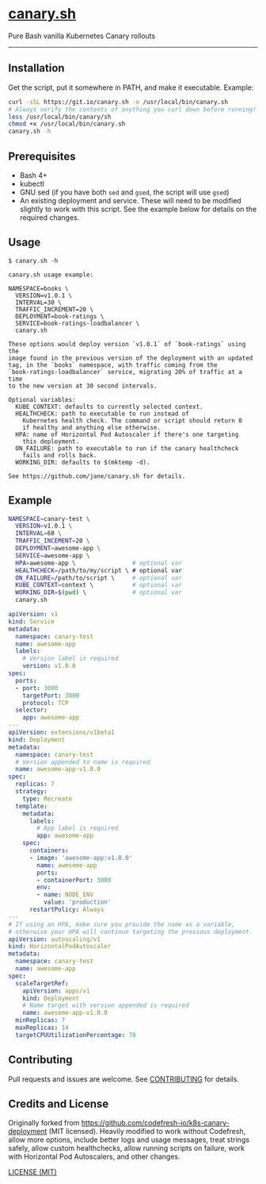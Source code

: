# [canary.sh](https://jane.github.io/canary.sh)

Pure Bash vanilla Kubernetes Canary rollouts

--------

## Installation

Get the script, put it somewhere in PATH, and make it executable. Example:

```bash
curl -sSL https://git.io/canary.sh -o /usr/local/bin/canary.sh
# Always verify the contents of anything you curl down before running!
less /usr/local/bin/canary/sh
chmod +x /usr/local/bin/canary.sh
canary.sh -h
```

## Prerequisites

* Bash 4+
* kubectl
* GNU sed (if you have both `sed` and `gsed`, the script will use `gsed`)
* An existing deployment and service. These will need to be modified slightly
  to work with this script. See the example below for details on the required
  changes.

## Usage

```
$ canary.sh -h

canary.sh usage example:

NAMESPACE=books \
  VERSION=v1.0.1 \
  INTERVAL=30 \
  TRAFFIC_INCREMENT=20 \
  DEPLOYMENT=book-ratings \
  SERVICE=book-ratings-loadbalancer \
  canary.sh

These options would deploy version `v1.0.1` of `book-ratings` using the
image found in the previous version of the deployment with an updated
tag, in the `books` namespace, with traffic coming from the
`book-ratings-loadbalancer` service, migrating 20% of traffic at a time
to the new version at 30 second intervals.

Optional variables:
  KUBE_CONTEXT: defaults to currently selected context.
  HEALTHCHECK: path to executable to run instead of
    Kubernetes health check. The command or script should return 0
    if healthy and anything else otherwise.
  HPA: name of Horizontal Pod Autoscaler if there's one targeting
    this deployment.
  ON_FAILURE: path to executable to run if the canary healthcheck
    fails and rolls back.
  WORKING_DIR: defaults to $(mktemp -d).

See https://github.com/jane/canary.sh for details.
```

## Example

```bash
NAMESPACE=canary-test \
  VERSION=v1.0.1 \
  INTERVAL=60 \
  TRAFFIC_INCEMENT=20 \
  DEPLOYMENT=awesome-app \
  SERVICE=awesome-app \
  HPA=awesome-app \                # optional var
  HEALTHCHECK=/path/to/my/script \ # optional var
  ON_FAILURE=/path/to/script \     # optional var
  KUBE_CONTEXT=context \           # optional var
  WORKING_DIR=$(pwd) \             # optional var
  canary.sh
```

```yaml
apiVersion: v1
kind: Service
metadata:
  namespace: canary-test
  name: awesome-app
  labels:
    # Version label is required
    version: v1.0.0
spec:
  ports:
  - port: 3000
    targetPort: 3000
    protocol: TCP
  selector:
    app: awesome-app
---
apiVersion: extensions/v1beta1
kind: Deployment
metadata:
  namespace: canary-test
  # Version appended to name is required
  name: awesome-app-v1.0.0
spec:
  replicas: 7
  strategy:
    type: Recreate
  template:
    metadata:
      labels:
        # App label is required
        app: awesome-app
    spec:
      containers:
      - image: 'awesome-app:v1.0.0'
        name: awesome-app
        ports:
        - containerPort: 3000
        env:
        - name: NODE_ENV
          value: 'production'
      restartPolicy: Always
---
# If using an HPA, make sure you provide the name as a variable,
# otherwise your HPA will continue targeting the previous deployment.
apiVersion: autoscaling/v1
kind: HorizontalPodAutoscaler
metadata:
  namespace: canary-test
  name: awesome-app
spec:
  scaleTargetRef:
    apiVersion: apps/v1
    kind: Deployment
    # Name target with version appended is required
    name: awesome-app-v1.0.0
  minReplicas: 7
  maxReplicas: 14
  targetCPUUtilizationPercentage: 70
```

## Contributing

Pull requests and issues are welcome. See
[CONTRIBUTING](./.github/CONTRIBUTING.md) for details.

## Credits and License

Originally forked from <https://github.com/codefresh-io/k8s-canary-deployment>
(MIT licensed). Heavily modified to work without Codefresh, allow more options,
include better logs and usage messages, treat strings safely, allow custom
healthchecks, allow running scripts on failure, work with Horizontal Pod
Autoscalers, and other changes.

[LICENSE (MIT)](./LICENSE.md)
